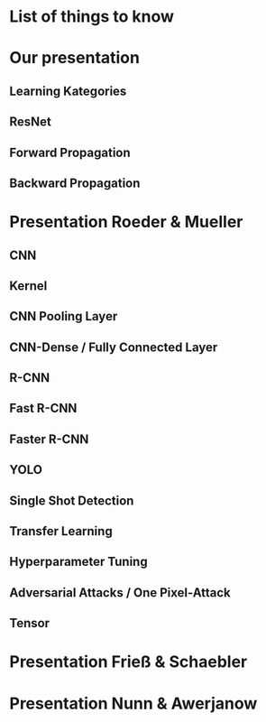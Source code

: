 # List of things to know

# Our presentation
## Learning Kategories
## ResNet
## Forward Propagation
## Backward Propagation

# Presentation Roeder & Mueller
## CNN
## Kernel
## CNN Pooling Layer
## CNN-Dense / Fully Connected Layer
## R-CNN
## Fast R-CNN
## Faster R-CNN
## YOLO
## Single Shot Detection
## Transfer Learning
## Hyperparameter Tuning
## Adversarial Attacks / One Pixel-Attack
## Tensor

# Presentation Frieß & Schaebler

# Presentation Nunn & Awerjanow